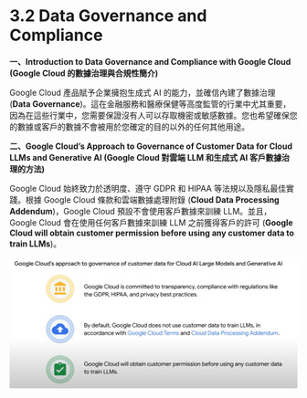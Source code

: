 # 3.2 Data Governance and Compliance

**一、Introduction to Data Governance and Compliance with Google Cloud (Google Cloud 的數據治理與合規性簡介)**

Google Cloud 產品賦予企業擁抱生成式 AI 的能力，並確信內建了數據治理 (**Data Governance**)。這在金融服務和醫療保健等高度監管的行業中尤其重要，因為在這些行業中，您需要保證沒有人可以存取機密或敏感數據。您也希望確保您的數據或客戶的數據不會被用於您確定的目的以外的任何其他用途。

**二、Google Cloud’s Approach to Governance of Customer Data for Cloud LLMs and Generative AI (Google Cloud 對雲端 LLM 和生成式 AI 客戶數據治理的方法)**

Google Cloud 始終致力於透明度、遵守 GDPR 和 HIPAA 等法規以及隱私最佳實踐。根據 Google Cloud 條款和雲端數據處理附錄 (**Cloud Data Processing Addendum**)，Google Cloud 預設不會使用客戶數據來訓練 LLM。並且，Google Cloud 會在使用任何客戶數據來訓練 LLM 之前獲得客戶的許可 (**Google Cloud will obtain customer permission before using any customer data to train LLMs**)。

![gh](https://raw.githubusercontent.com/SeanChenR/img_gif/main/myimage/1742191218000fokh2u.png)

